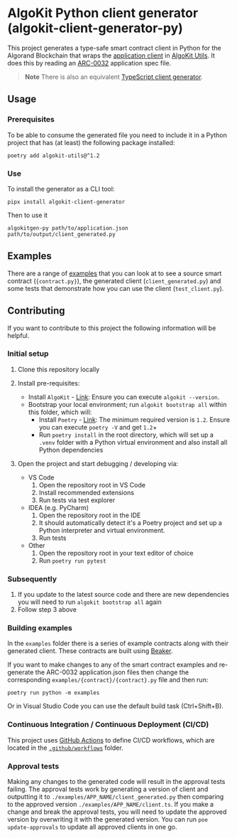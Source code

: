 # AlgoKit Python client generator (algokit-client-generator-py)

This project generates a type-safe smart contract client in Python for the Algorand Blockchain that wraps the 
[application client](https://algorandfoundation.github.io/algokit-utils-py/html/apidocs/algokit_utils/algokit_utils.html#algokit_utils.ApplicationClient) in 
[AlgoKit Utils](https://github.com/algorandfoundation/algokit-utils-py). It does this by reading an [ARC-0032](https://github.com/algorandfoundation/ARCs/blob/main/ARCs/arc-0032.md) application spec file.


> **Note**
> There is also an equivalent [TypeScript client generator](https://github.com/algorandfoundation/algokit-client-generator-ts).


## Usage

### Prerequisites

To be able to consume the generated file you need to include it in a Python project that has (at least) the following package installed:

```
poetry add algokit-utils@^1.2
```

### Use

To install the generator as a CLI tool:

```
pipx install algokit-client-generator
```

Then to use it

```
algokitgen-py path/to/application.json path/to/output/client_generated.py
```

## Examples

There are a range of [examples](./examples) that you can look at to see a source smart contract (`{contract.py}`), 
the generated client (`client_generated.py`) and some tests that demonstrate how you can use the client (`test_client.py`).

## Contributing

If you want to contribute to this project the following information will be helpful.

### Initial setup

1. Clone this repository locally
2. Install pre-requisites:

   - Install `AlgoKit` - [Link](https://github.com/algorandfoundation/algokit-cli#install): Ensure you can execute `algokit --version`.
   - Bootstrap your local environment; run `algokit bootstrap all` within this folder, which will:
     - Install `Poetry` - [Link](https://python-poetry.org/docs/#installation): The minimum required version is `1.2`. Ensure you can execute `poetry -V` and get `1.2`+
     - Run `poetry install` in the root directory, which will set up a `.venv` folder with a Python virtual environment and also install all Python dependencies

3. Open the project and start debugging / developing via:
   - VS Code
     1. Open the repository root in VS Code
     2. Install recommended extensions
     3. Run tests via test explorer
   - IDEA (e.g. PyCharm)
     1. Open the repository root in the IDE
     2. It should automatically detect it's a Poetry project and set up a Python interpreter and virtual environment.
     3. Run tests
   - Other
     1. Open the repository root in your text editor of choice
     2. Run `poetry run pytest`

### Subsequently

1. If you update to the latest source code and there are new dependencies you will need to run `algokit bootstrap all` again
2. Follow step 3 above

### Building examples

In the `examples` folder there is a series of example contracts along with their generated client. These contracts are built using [Beaker](https://beaker.algo.xyz/).

If you want to make changes to any of the smart contract examples and re-generate the ARC-0032 application.json files then change the corresponding `examples/{contract}/{contract}.py` file and then run:

```
poetry run python -m examples
```

Or in Visual Studio Code you can use the default build task (Ctrl+Shift+B).

### Continuous Integration / Continuous Deployment (CI/CD)

This project uses [GitHub Actions](https://docs.github.com/en/actions/learn-github-actions/understanding-github-actions) to define CI/CD workflows, which are located in the [`.github/workflows`](./.github/workflows) folder.

### Approval tests

Making any changes to the generated code will result in the approval tests failing. The approval tests work by generating a version of client
and outputting it to `./examples/APP_NAME/client_generated.py` then comparing to the approved version `./examples/APP_NAME/client.ts`. If you
make a change and break the approval tests, you will need to update the approved version by overwriting it with the generated version.
You can run `poe update-approvals` to update all approved clients in one go.
